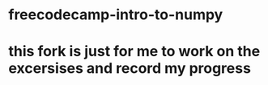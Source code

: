 # freecodecamp-intro-to-numpy
# this fork is just for me to work on the excersises and record my progress
